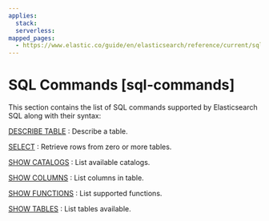 ```yaml
---
applies:
  stack:
  serverless:
mapped_pages:
  - https://www.elastic.co/guide/en/elasticsearch/reference/current/sql-commands.html
---
```


# SQL Commands [sql-commands]

This section contains the list of SQL commands supported by Elasticsearch SQL along with their syntax:

[DESCRIBE TABLE](sql-syntax-describe-table.md)
:   Describe a table.

[SELECT](sql-syntax-select.md)
:   Retrieve rows from zero or more tables.

[SHOW CATALOGS](sql-syntax-show-catalogs.md)
:   List available catalogs.

[SHOW COLUMNS](sql-syntax-show-columns.md)
:   List columns in table.

[SHOW FUNCTIONS](sql-syntax-show-functions.md)
:   List supported functions.

[SHOW TABLES](sql-syntax-show-tables.md)
:   List tables available.

